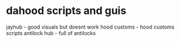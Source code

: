 # dahood scripts and guis

jayhub - good visuals but doesnt work
hood customs - hood customs scripts
antilock hub - full of antilocks
